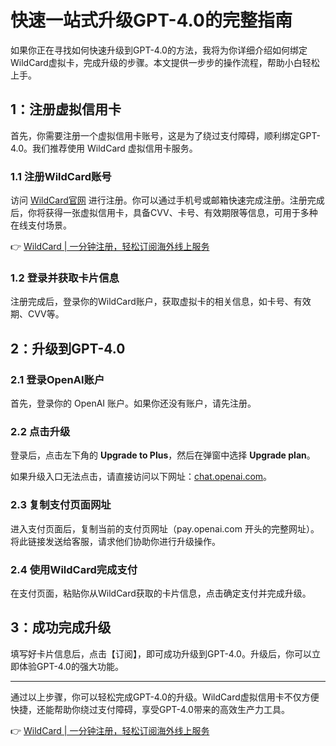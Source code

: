# 快速一站式升级GPT-4.0的完整指南

如果你正在寻找如何快速升级到GPT-4.0的方法，我将为你详细介绍如何绑定WildCard虚拟卡，完成升级的步骤。本文提供一步步的操作流程，帮助小白轻松上手。

## 1：注册虚拟信用卡

首先，你需要注册一个虚拟信用卡账号，这是为了绕过支付障碍，顺利绑定GPT-4.0。我们推荐使用 WildCard 虚拟信用卡服务。

### 1.1 注册WildCard账号
访问 [WildCard官网](https://bbtdd.com/WildCard) 进行注册。你可以通过手机号或邮箱快速完成注册。注册完成后，你将获得一张虚拟信用卡，具备CVV、卡号、有效期限等信息，可用于多种在线支付场景。

👉 [WildCard | 一分钟注册，轻松订阅海外线上服务](https://bbtdd.com/WildCard)

### 1.2 登录并获取卡片信息
注册完成后，登录你的WildCard账户，获取虚拟卡的相关信息，如卡号、有效期、CVV等。

## 2：升级到GPT-4.0

### 2.1 登录OpenAI账户
首先，登录你的 OpenAI 账户。如果你还没有账户，请先注册。

### 2.2 点击升级
登录后，点击左下角的 **Upgrade to Plus**，然后在弹窗中选择 **Upgrade plan**。

如果升级入口无法点击，请直接访问以下网址：[chat.openai.com](https://chat.openai.com)。

### 2.3 复制支付页面网址
进入支付页面后，复制当前的支付页网址（pay.openai.com 开头的完整网址）。将此链接发送给客服，请求他们协助你进行升级操作。

### 2.4 使用WildCard完成支付
在支付页面，粘贴你从WildCard获取的卡片信息，点击确定支付并完成升级。

## 3：成功完成升级

填写好卡片信息后，点击【订阅】，即可成功升级到GPT-4.0。升级后，你可以立即体验GPT-4.0的强大功能。

---

通过以上步骤，你可以轻松完成GPT-4.0的升级。WildCard虚拟信用卡不仅方便快捷，还能帮助你绕过支付障碍，享受GPT-4.0带来的高效生产力工具。

👉 [WildCard | 一分钟注册，轻松订阅海外线上服务](https://bbtdd.com/WildCard)